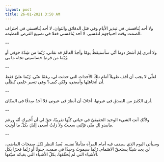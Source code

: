 ```yaml
---
layout: post
title: 26-01-2021 3:50 AM
---
```


ولا أحد يُنافسني في تبذير الأيام وفي قتل الدقائق والثوان، لا أحد يُنافسني في احتراف الصمت وقت احتياجهم لتفسير، لا أحد يُنافسني فعلا في تضييع الفرص العظيمة.

--

ولا أدري لِمَ أشعرُ دوما أنّي سأستيقظُ يومًا وأجدُ العالمَ قد نفاني. رُبّما من شِدّة خوفي أو رُبّما من فرطِ حساسيتي تجاه ما بي.

--

لعلّي لا يجب أن أقف طويلاً أمام تلكَ الأحداث التي حدثت لي، رغمًا عنّي. رُبّما عليّ فقط أن أتجاهلها وأمضي، ولكن كيف؟ وهي تسير خلفي كظلّي.

--

أرى الكثيرَ من الصدقِ في عيونها، أخافُ أن أنظرَ في عيوني فلا أجدُ صِدقًا في المكان.

--

ولأنّكِ أنتِ الشيء الوحيد الحقيقيّ في حياتي كلّها تقريبًا، حقّ لي أن أُخبركِ أنّه ورغم مايبدو لكِ منّي فإنّني سعيتُ ولا زلتُ أسعى إليكِ بكلّ ما أوتيت.

--

وسيأتي اليوم الذي سيقف فيه أمام المرآة متأملاً نفسه. يُعيدُ النظر لكل صفحات الماضي، لن يجد شيئًا يستحقّ الاهتمام. رُبّما سيموتُ وحيدًا في صمت، جنونًا أو رُبّما فخرًا بكل الأشياء التي
لم يُحقّقها، بكلّ الأشياء التي بغبائه ضيّعها.
